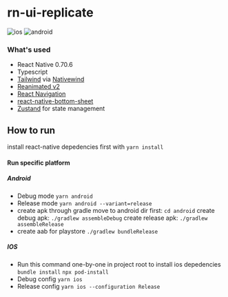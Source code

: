 # rn-ui-replicate

![ios](https://user-images.githubusercontent.com/1001563/204782427-c98eec09-d13f-4c5a-8651-fc0b2cf26601.gif)
![android](https://user-images.githubusercontent.com/1001563/204782607-d03554f9-8f47-4955-97cc-fae3bd73dfe4.gif)


### What's used
- React Native 0.70.6
- Typescript
- [Tailwind](https://tailwindcss.com/) via [Nativewind](https://www.nativewind.dev/)
- [Reanimated v2](https://docs.swmansion.com/react-native-reanimated/)
- [React Navigation](https://reactnavigation.org/)
- [react-native-bottom-sheet](https://gorhom.github.io/react-native-bottom-sheet/)
- [Zustand](https://zustand-demo.pmnd.rs/) for state management

## How to run
install react-native depedencies first with
`yarn install`

#### Run specific platform
##### Android
- Debug mode
`yarn android`
- Release mode
`yarn android --variant=release`
- create apk through gradle
move to android dir first: `cd android`
create debug apk: `./gradlew assembleDebug`
create release apk: `./gradlew assembleRelease`
- create aab for playstore
`./gradlew bundleRelease`


##### IOS
- Run this command one-by-one in project root to install ios depedencies
`bundle install`
`npx pod-install`
- Debug config
`yarn ios`
- Release config
`yarn ios --configuration Release`
